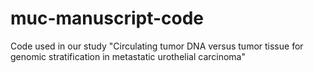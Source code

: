 # muc-manuscript-code
Code used in our study "Circulating tumor DNA versus tumor tissue for genomic stratification in metastatic urothelial carcinoma"
